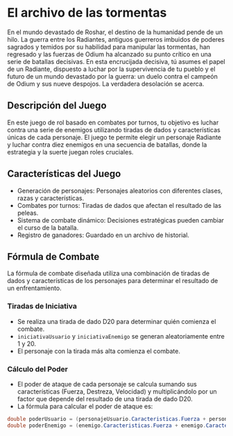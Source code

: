 # El archivo de las tormentas
En el mundo devastado de Roshar, el destino de la humanidad pende de un hilo. La guerra entre los Radiantes, antiguos guerreros imbuidos de poderes sagrados y temidos por su habilidad para manipular las tormentas, han regresado y las fuerzas de Odium ha alcanzado su punto crítico en una serie de batallas decisivas. En esta encrucijada decisiva, tú asumes el papel de un Radiante, dispuesto a luchar por la supervivencia de tu pueblo y el futuro de un mundo devastado por la guerra: un duelo contra el campeón de Odium y sus nueve despojos. La verdadera desolación se acerca.

## Descripción del Juego

En este juego de rol basado en combates por turnos, tu objetivo es luchar contra una serie de enemigos utilizando tiradas de dados y características únicas de cada personaje. El juego te permite elegir un personaje Radiante y luchar contra diez enemigos en una secuencia de batallas, donde la estrategia y la suerte juegan roles cruciales.

## Características del Juego


* Generación de personajes: Personajes aleatorios con diferentes clases, razas y características.
* Combates por turnos: Tiradas de dados que afectan el resultado de las peleas.
* Sistema de combate dinámico: Decisiones estratégicas pueden cambiar el curso de la batalla.
* Registro de ganadores: Guardado en un archivo de historial.
## Fórmula de Combate

La fórmula de combate diseñada utiliza una combinación de tiradas de dados y características de los personajes para determinar el resultado de un enfrentamiento. 

### Tiradas de Iniciativa

- Se realiza una tirada de dado D20 para determinar quién comienza el combate.
- `iniciativaUsuario` y `iniciativaEnemigo` se generan aleatoriamente entre 1 y 20.
- El personaje con la tirada más alta comienza el combate.

### Cálculo del Poder

- El poder de ataque de cada personaje se calcula sumando sus características (Fuerza, Destreza, Velocidad) y multiplicándolo por un factor que depende del resultado de una tirada de dado D20.
- La fórmula para calcular el poder de ataque es:

```csharp
double poderUsuario = (personajeUsuario.Caracteristicas.Fuerza + personajeUsuario.Caracteristicas.Destreza + personajeUsuario.Caracteristicas.Velocidad) * (1 + (resultadoD20Usuario / 100.0));
double poderEnemigo = (enemigo.Caracteristicas.Fuerza + enemigo.Caracteristicas.Destreza + enemigo.Caracteristicas.Velocidad) * (1 + (resultadoD20Enemigo / 100.0));
